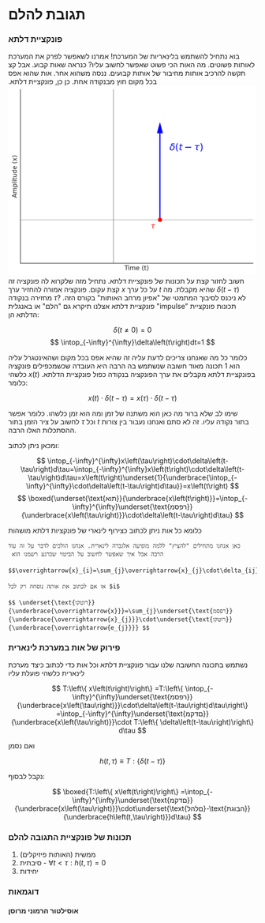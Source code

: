 # תגובת להלם

### פונקציית דלתא
בוא נתחיל להשתמש בלינאריות של המערכת!
אמרנו לשאפשר לפרק את המערכת לאותות פשוטים. מה האות הכי פשוט
שאפשר לחשוב עליו? כנראה שאות קבוע. אבל קצ תקשה להרכיב אותות 
מחיבור של אותות קבועים. ננסה משהוא אחר. אות שהוא אפס בכל מקום חוץ מבנקודה אחת.
כן כן, פונקציית דלתא.
![delta_function.png](delta_function.png)
חשוב לחזור קצת על תכונות של פונקציית דלתא.
נתחיל מזה שלקרוא לה פונקציה זה קצת עקום. פונקציה אמורה להחזיר ערך $x$ על כל
ערך $t$ שהיא מקבלת. מה $\delta\left(t-\tau\right)$ מחזירה  בנקודה $\tau$?
לא ניכנס לסיבוך המתמטי של "אפיון מרחב האותות" בקורס הזה.
פונקציית דלתא אצלנו תיקרא גם "הלם" או באנגלית "impulse"
תכונות פונקציית הדלתא הן:

$$
\delta\left(t\ne0\right)=0
$$
$$
\intop_{-\infty}^{\infty}\delta\left(t\right)dt=1
$$

כלומר כל מה שאנחנו צריכים לדעת עליה זה שהיא אפס בכל מקום ושהאינטגרל עליה הוא 1
תכונה מאוד חשובה שנשתמש בה הרבה היא העובדה שכשמכפילים פונקציה כלשהי $x\left(t\right)$
בפונקציית דלתא מקבלים את ערך הפונקציה בנקודה כפול פונקציית הדלתא. כלומר:

$$
x\left(t\right)\cdot\delta\left(t-\tau\right)=x\left(\tau\right)\cdot\delta\left(t-\tau\right)
$$

שימו לב שלא ברור מה כאן הוא משתנה של זמן ומה הוא זמן כלשהו. כלומר אפשר לחשוב על ציר הזמן בתור $\tau$
וכל $t$ בתור נקודה עליו. זה לא סתם ואנחנו נעבור בין צורות ההסתכלות האלו הרבה.

ומכאן ניתן לכתוב:

$$
\intop_{-\infty}^{\infty}x\left(\tau\right)\cdot\delta\left(t-\tau\right)d\tau=\intop_{-\infty}^{\infty}x\left(t\right)\cdot\delta\left(t-\tau\right)d\tau=x\left(t\right)\underset{1}{\underbrace{\intop_{-\infty}^{\infty}\cdot\delta\left(t-\tau\right)d\tau}}=x\left(t\right)
$$
$$
\boxed{\underset{\text{תוא}}{\underbrace{x\left(t\right)}}=\intop_{-\infty}^{\infty}\underset{\text{רפסמ}}{\underbrace{x\left(\tau\right)}}\cdot\delta\left(t-\tau\right)d\tau}
$$

כלומא כל אות ניתן לכתוב כצירוף לינארי של פונקציות דלתא מושהות

```{admonition} חשיבה כמו באלגברה לינארית
כאן אנחנו מתחילים "להציץ" ללמה מופיעה אלגברה לינארית. אנחנו הולכים לדבר על זה עוד
 הרבה אבל איך שאפשר לחשוב על הביטוי שכרגע רשמנו הוא
 
$$\overrightarrow{x}_{i}=\sum_{j}\overrightarrow{x}_{j}\cdot\delta_{ij}$$
  
או אם לכתוב את אותה נוסחה רק לכל $i$
 
$$ \underset{\text{רוטקו}}{\underbrace{\overrightarrow{x}}}=\sum_{j}\underset{\text{רפסמ}}{\underbrace{\overrightarrow{x}_{j}}}\cdot\underset{\text{רוטקו}}{\underbrace{\overrightarrow{e_{j}}}} $$
```

### פירוק של אות במערכת לינארית
נשתמש בתכונה החשובה שלנו עבור פונקציית דלתא וכל אות כדי לכתוב
כיצד מערכת לינארית כלשהי פועלת עליו

$$
T:\left\{ x\left(t\right)\right\} =T:\left\{ \intop_{-\infty}^{\infty}\underset{\text{רפסמ}}{\underbrace{x\left(\tau\right)}}\cdot\delta\left(t-\tau\right)d\tau\right\} =\intop_{-\infty}^{\infty}\underset{\text{םדקמ}}{\underbrace{x\left(\tau\right)}}\cdot T:\left\{ \delta\left(t-\tau\right)\right\} d\tau
$$

ואם נסמן

$$
h\left(t,\tau\right)\equiv T:\left\{ \delta\left(t-\tau\right)\right\} 
$$

נקבל לבסוף:

$$
\boxed{T:\left\{ x\left(t\right)\right\} =\intop_{-\infty}^{\infty}\underset{\text{םדקמ}}{\underbrace{x\left(\tau\right)}}\cdot\underset{\text{םלהל}-\text{הבוגת}}{\underbrace{h\left(t,\tau\right)}}d\tau}
$$

### תכונות של פונקציית התגובה להלם
1. ממשית (האותות פיזיקלים)
2. סיבתית - $\forall t<\tau:h\left(t,\tau\right)=0$
3. יחידות

### דוגמאות

#### אוסילטור הרמוני מרוסן

